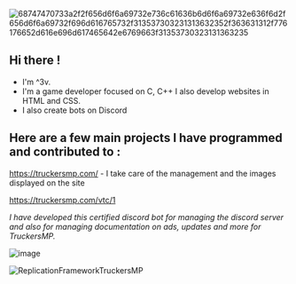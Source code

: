 ![68747470733a2f2f656d6f6a69732e736c61636b6d6f6a69732e636f6d2f656d6f6a69732f696d616765732f313537303231313632352f363631312f776176652d616e696d617465642e6769663f31353730323131363235](https://github.com/BptisteG/BptisteG/assets/123122023/9f40d69b-e12a-4364-91d6-bc698743df24)
 ## Hi there !


-  I'm ^3v. 
-  I'm a game developer focused on C, C++ I also develop websites in HTML and CSS. 
-  I also create bots on Discord

## __Here are a few main projects I have programmed and contributed to :__



https://truckersmp.com/ - I take care of the management and the images displayed on the site


https://truckersmp.com/vtc/1


*I have developed this certified discord bot for managing the discord server and also for managing documentation on ads, updates and more for TruckersMP.*



   ![image](https://github.com/BptisteG/BptisteG/assets/123122023/c82c3678-813e-43c4-9d0a-2b69ac901fe2)


![ReplicationFrameworkTruckersMP](https://github.com/BptisteG/BptisteG/assets/123122023/33463ca9-81c5-40b3-8f56-49c3123a6312)
